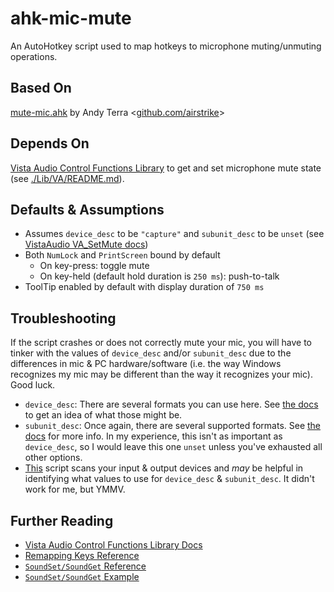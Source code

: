 # ahk-mic-mute
An AutoHotkey script used to map hotkeys to microphone muting/unmuting operations.

## Based On
[mute-mic.ahk](https://gist.github.com/airstrike/5cb66c97a288efdb578a) by Andy Terra <[github.com/airstrike](github.com/airstrike)>

## Depends On
[Vista Audio Control Functions Library](https://github.com/ahkscript/VistaAudio) to get and set microphone mute state (see [./Lib/VA/README.md](https://github.com/ThickPropheT/ahk-mic-mute/tree/59cc8767a8a1bd7e69b89cc94731714d1b3cb076/Lib/VA)).

## Defaults & Assumptions
- Assumes `device_desc` to be `"capture"` and `subunit_desc` to be `unset` (see [VistaAudio VA_SetMute docs](https://ahkscript.github.io/VistaAudio/#VA_SetMute))
- Both `NumLock` and `PrintScreen` bound by default
	- On key-press: toggle mute
	- On key-held (default hold duration is `250 ms`): push-to-talk
- ToolTip enabled by default with display duration of `750 ms`

## Troubleshooting
If the script crashes or does not correctly mute your mic, you will have to tinker with the values of `device_desc` and/or `subunit_desc` due to the differences in mic & PC hardware/software (i.e. the way Windows recognizes my mic may be different than the way it recognizes your mic). Good luck.
- `device_desc`: There are several formats you can use here. See [the docs](https://ahkscript.github.io/VistaAudio/#VA_GetDevice) to get an idea of what those might be.
- `subunit_desc`: Once again, there are several supported formats. See [the docs](https://ahkscript.github.io/VistaAudio/#VA_FindSubunit) for more info. In my experience, this isn't as important as `device_desc`, so I would leave this one `unset` unless you've exhausted all other options.
- [This](https://www.autohotkey.com/docs/v1/lib/SoundSet.htm#Soundcard) script scans your input & output devices and _may_ be helpful in identifying what values to use for `device_desc` & `subunit_desc`. It didn't work for me, but YMMV.

## Further Reading
- [Vista Audio Control Functions Library Docs](https://ahkscript.github.io/VistaAudio/)
- [Remapping Keys Reference](https://www.autohotkey.com/docs/v2/misc/Remap.htm)
- [`SoundSet/SoundGet` Reference](https://www.autohotkey.com/docs/commands/SoundSet.htm)
- [`SoundSet/SoundGet` Example](https://www.reddit.com/r/AutoHotkey/comments/uiyfz8/toggle_mute_script_help/)
